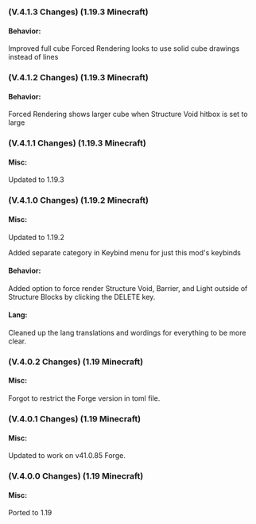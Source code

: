### **(V.4.1.3 Changes) (1.19.3 Minecraft)**

#### Behavior:
Improved full cube Forced Rendering looks to use solid cube drawings instead of lines


### **(V.4.1.2 Changes) (1.19.3 Minecraft)**

#### Behavior:
Forced Rendering shows larger cube when Structure Void hitbox is set to large


### **(V.4.1.1 Changes) (1.19.3 Minecraft)**

#### Misc:
Updated to 1.19.3


### **(V.4.1.0 Changes) (1.19.2 Minecraft)**

#### Misc:
Updated to 1.19.2

Added separate category in Keybind menu for just this mod's keybinds

#### Behavior:
Added option to force render Structure Void, Barrier, and Light outside of Structure Blocks by clicking the DELETE key.

#### Lang:
Cleaned up the lang translations and wordings for everything to be more clear.


### **(V.4.0.2 Changes) (1.19 Minecraft)**

#### Misc:
Forgot to restrict the Forge version in toml file.


### **(V.4.0.1 Changes) (1.19 Minecraft)**

#### Misc:
Updated to work on v41.0.85 Forge.


### **(V.4.0.0 Changes) (1.19 Minecraft)**

#### Misc:
Ported to 1.19
